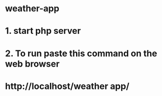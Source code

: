 # weather-app
# 1. start php server  
# 2. To run paste this command on the web browser 

# http://localhost/weather app/